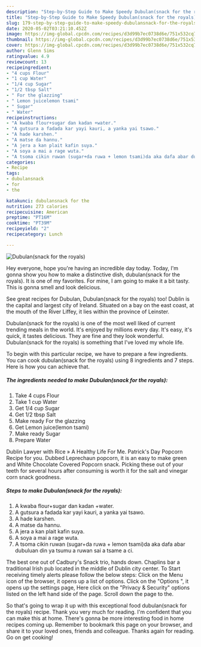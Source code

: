 ```yaml
---
description: "Step-by-Step Guide to Make Speedy Dubulan(snack for the royals)"
title: "Step-by-Step Guide to Make Speedy Dubulan(snack for the royals)"
slug: 179-step-by-step-guide-to-make-speedy-dubulansnack-for-the-royals
date: 2020-05-02T03:21:10.452Z
image: https://img-global.cpcdn.com/recipes/d3d99b7ec0738d6e/751x532cq70/dubulansnack-for-the-royals-recipe-main-photo.jpg
thumbnail: https://img-global.cpcdn.com/recipes/d3d99b7ec0738d6e/751x532cq70/dubulansnack-for-the-royals-recipe-main-photo.jpg
cover: https://img-global.cpcdn.com/recipes/d3d99b7ec0738d6e/751x532cq70/dubulansnack-for-the-royals-recipe-main-photo.jpg
author: Glenn Sims
ratingvalue: 4.9
reviewcount: 13
recipeingredient:
- "4 cups Flour"
- "1 cup Water"
- "1/4 cup Sugar"
- "1/2 tbsp Salt"
- " For the glazzing"
- " Lemon juicelemon tsami"
- " Sugar"
- " Water"
recipeinstructions:
- "A kwaba flour+sugar dan kadan +water."
- "A gutsura a fadada kar yayi kauri, a yanka yai tsawo."
- "A hade karshen."
- "A matse da hannu."
- "A jera a kan plait kafin suya."
- "A soya a mai a rage wuta."
- "A tsoma cikin ruwan (sugar+da ruwa + lemon tsami)da aka dafa abar dubuluan din ya tsumu a ruwan sai a tsame a ci."
categories:
- Recipe
tags:
- dubulansnack
- for
- the

katakunci: dubulansnack for the 
nutrition: 273 calories
recipecuisine: American
preptime: "PT16M"
cooktime: "PT39M"
recipeyield: "2"
recipecategory: Lunch

---
```



![Dubulan(snack for the royals)](https://img-global.cpcdn.com/recipes/d3d99b7ec0738d6e/751x532cq70/dubulansnack-for-the-royals-recipe-main-photo.jpg)

Hey everyone, hope you're having an incredible day today. Today, I'm gonna show you how to make a distinctive dish, dubulan(snack for the royals). It is one of my favorites. For mine, I am going to make it a bit tasty. This is gonna smell and look delicious.

See great recipes for Dubulan, Dubulan(snack for the royals) too! Dublin is the capital and largest city of Ireland. Situated on a bay on the east coast, at the mouth of the River Liffey, it lies within the province of Leinster.

Dubulan(snack for the royals) is one of the most well liked of current trending meals in the world. It's enjoyed by millions every day. It's easy, it's quick, it tastes delicious. They are fine and they look wonderful. Dubulan(snack for the royals) is something that I've loved my whole life.


To begin with this particular recipe, we have to prepare a few ingredients. You can cook dubulan(snack for the royals) using 8 ingredients and 7 steps. Here is how you can achieve that.

<!--inarticleads1-->

##### The ingredients needed to make Dubulan(snack for the royals):

1. Take 4 cups Flour
1. Take 1 cup Water
1. Get 1/4 cup Sugar
1. Get 1/2 tbsp Salt
1. Make ready  For the glazzing
1. Get  Lemon juice(lemon tsami)
1. Make ready  Sugar
1. Prepare  Water


Dublin Lawyer with Rice » A Healthy Life For Me. Patrick&#39;s Day Popcorn Recipe for you. Dubbed Leprechaun popcorn, it is an easy to make green and White Chocolate Covered Popcorn snack. Picking these out of your teeth for several hours after consuming is worth it for the salt and vinegar corn snack goodness. 

<!--inarticleads2-->

##### Steps to make Dubulan(snack for the royals):

1. A kwaba flour+sugar dan kadan +water.
1. A gutsura a fadada kar yayi kauri, a yanka yai tsawo.
1. A hade karshen.
1. A matse da hannu.
1. A jera a kan plait kafin suya.
1. A soya a mai a rage wuta.
1. A tsoma cikin ruwan (sugar+da ruwa + lemon tsami)da aka dafa abar dubuluan din ya tsumu a ruwan sai a tsame a ci.


The best one out of Cadbury&#39;s Snack trio, hands down. Chaplins bar a traditional Irish pub located in the middle of Dublin city center. To Start receiving timely alerts please follow the below steps: Click on the Menu icon of the browser, it opens up a list of options. Click on the &#34;Options &#34;, it opens up the settings page, Here click on the &#34;Privacy &amp; Security&#34; options listed on the left hand side of the page. Scroll down the page to the. 

So that's going to wrap it up with this exceptional food dubulan(snack for the royals) recipe. Thank you very much for reading. I'm confident that you can make this at home. There's gonna be more interesting food in home recipes coming up. Remember to bookmark this page on your browser, and share it to your loved ones, friends and colleague. Thanks again for reading. Go on get cooking!

